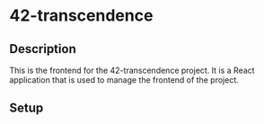 # 42-transcendence


## Description

This is the frontend for the 42-transcendence project. It is a React application that is used to manage the frontend of the project.

## Setup

